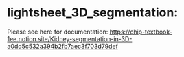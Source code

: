 # lightsheet_3D_segmentation:

Please see here for documentation: https://chip-textbook-1ee.notion.site/Kidney-segmentation-in-3D-a0dd5c532a394b2fb7aec3f703d79def
